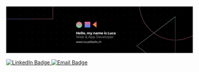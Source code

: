 [![Header](https://raw.githubusercontent.com/lucadibello/lucadibello/master/assets/header.jpeg)](https://lucadibello.ch)

<!-- Badges -->
<div id="badges">
  <a href="https://www.linkedin.com/in/luca-di-bello/">
    <img src="https://img.shields.io/badge/LinkedIn-blue?style=for-the-badge&logo=linkedin&logoColor=white" alt="LinkedIn Badge"/>
  </a>
  <a href="mailto:info@lucadibello.ch">
    <img src="https://img.shields.io/badge/Gmail-D14836?style=for-the-badge&logo=gmail&logoColor=white" alt="Email Badge"/>
  </a>
</div>
